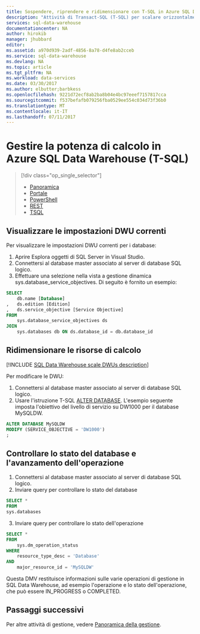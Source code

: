```yaml
---
title: Sospendere, riprendere e ridimensionare con T-SQL in Azure SQL Data Warehouse | Documentazione Microsoft
description: "Attività di Transact-SQL (T-SQL) per scalare orizzontalmente le prestazioni cambiando il numero delle DWU. Risparmiare sui costi eseguendo una scalabilità orizzontale durante le ore non di punta."
services: sql-data-warehouse
documentationcenter: NA
author: hirokib
manager: jhubbard
editor: 
ms.assetid: a970d939-2adf-4856-8a78-d4fe8ab2cceb
ms.service: sql-data-warehouse
ms.devlang: NA
ms.topic: article
ms.tgt_pltfrm: NA
ms.workload: data-services
ms.date: 03/30/2017
ms.author: elbutter;barbkess
ms.openlocfilehash: 9221d72ecf8ab2ba8b04e4bc97eeef7157817cca
ms.sourcegitcommit: f537befafb079256fba0529ee554c034d73f36b0
ms.translationtype: MT
ms.contentlocale: it-IT
ms.lasthandoff: 07/11/2017
---
```

# <a name="manage-compute-power-in-azure-sql-data-warehouse-t-sql"></a>Gestire la potenza di calcolo in Azure SQL Data Warehouse (T-SQL)
> [!div class="op_single_selector"]
> * [Panoramica](sql-data-warehouse-manage-compute-overview.md)
> * [Portale](sql-data-warehouse-manage-compute-portal.md)
> * [PowerShell](sql-data-warehouse-manage-compute-powershell.md)
> * [REST](sql-data-warehouse-manage-compute-rest-api.md)
> * [TSQL](sql-data-warehouse-manage-compute-tsql.md)
>
>

<a name="current-dwu-bk"></a>

## <a name="view-current-dwu-settings"></a>Visualizzare le impostazioni DWU correnti
Per visualizzare le impostazioni DWU correnti per i database:

1. Aprire Esplora oggetti di SQL Server in Visual Studio.
2. Connettersi al database master associato al server di database SQL logico.
3. Effettuare una selezione nella vista a gestione dinamica sys.database_service_objectives. Di seguito è fornito un esempio: 

```sql
SELECT
    db.name [Database]
,   ds.edition [Edition]
,   ds.service_objective [Service Objective]
FROM
    sys.database_service_objectives ds
JOIN
    sys.databases db ON ds.database_id = db.database_id
```

<a name="scale-dwu-bk"></a>
<a name="scale-compute-bk"></a>

## <a name="scale-compute"></a>Ridimensionare le risorse di calcolo
[!INCLUDE [SQL Data Warehouse scale DWUs description](../../includes/sql-data-warehouse-scale-dwus-description.md)]

Per modificare le DWU:

1. Connettersi al database master associato al server di database SQL logico.
2. Usare l'istruzione T-SQL [ALTER DATABASE][ALTER DATABASE]. L'esempio seguente imposta l'obiettivo del livello di servizio su DW1000 per il database MySQLDW. 

```Sql
ALTER DATABASE MySQLDW
MODIFY (SERVICE_OBJECTIVE = 'DW1000')
;
```

<a name="check-database-state-bk"></a>

## <a name="check-database-state-and-operation-progress"></a>Controllare lo stato del database e l'avanzamento dell'operazione

1. Connettersi al database master associato al server di database SQL logico.
2. Inviare query per controllare lo stato del database

```sql
SELECT *
FROM
sys.databases
```

3. Inviare query per controllare lo stato dell'operazione

```sql
SELECT *
FROM
    sys.dm_operation_status
WHERE
    resource_type_desc = 'Database'
AND 
    major_resource_id = 'MySQLDW'
```

Questa DMV restituisce informazioni sulle varie operazioni di gestione in SQL Data Warehouse, ad esempio l'operazione e lo stato dell'operazione, che può essere IN_PROGRESS o COMPLETED.



<a name="next-steps-bk"></a>

## <a name="next-steps"></a>Passaggi successivi
Per altre attività di gestione, vedere [Panoramica della gestione][Management overview].

<!--Image references-->

<!--Article references-->
[Service capacity limits]: ./sql-data-warehouse-service-capacity-limits.md
[Management overview]: ./sql-data-warehouse-overview-manage.md
[Manage compute power overview]: ./sql-data-warehouse-manage-compute-overview.md

<!--MSDN references-->

[ALTER DATABASE]: https://msdn.microsoft.com/library/mt204042.aspx


<!--Other Web references-->

[Azure portal]: http://portal.azure.com/

